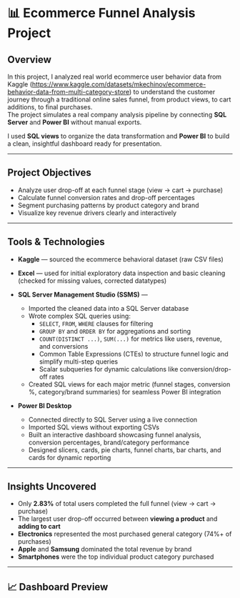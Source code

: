 # 📊 Ecommerce Funnel Analysis Project

## Overview
In this project, I analyzed real world ecommerce user behavior data from Kaggle (https://www.kaggle.com/datasets/mkechinov/ecommerce-behavior-data-from-multi-category-store) to understand the customer journey through a traditional online sales funnel, from product views, to cart additions, to final purchases.  
The project simulates a real company analysis pipeline by connecting **SQL Server** and **Power BI** without manual exports.

I used **SQL views** to organize the data transformation and **Power BI** to build a clean, insightful dashboard ready for presentation.

---

## Project Objectives
- Analyze user drop-off at each funnel stage (view → cart → purchase)
- Calculate funnel conversion rates and drop-off percentages
- Segment purchasing patterns by product category and brand
- Visualize key revenue drivers clearly and interactively

---

## Tools & Technologies

- **Kaggle** — sourced the ecommerce behavioral dataset (raw CSV files)
- **Excel** — used for initial exploratory data inspection and basic cleaning (checked for missing values, corrected datatypes)
- **SQL Server Management Studio (SSMS)** — 
  - Imported the cleaned data into a SQL Server database
  - Wrote complex SQL queries using:
    - `SELECT`, `FROM`, `WHERE` clauses for filtering
    - `GROUP BY` and `ORDER BY` for aggregations and sorting
    - `COUNT(DISTINCT ...)`, `SUM(...)` for metrics like users, revenue, and conversions
    - Common Table Expressions (CTEs) to structure funnel logic and simplify multi-step queries
    - Scalar subqueries for dynamic calculations like conversion/drop-off rates
  - Created SQL views for each major metric (funnel stages, conversion %, category/brand summaries) for seamless Power BI integration

- **Power BI Desktop**  
  - Connected directly to SQL Server using a live connection
  - Imported SQL views without exporting CSVs
  - Built an interactive dashboard showcasing funnel analysis, conversion percentages, brand/category performance
  - Designed slicers, cards, pie charts, funnel charts, bar charts, and cards for dynamic reporting

---


## Insights Uncovered
- Only **2.83%** of total users completed the full funnel (view → cart → purchase)
- The largest user drop-off occurred between **viewing a product** and **adding to cart**
- **Electronics** represented the most purchased general category (74%+ of purchases)
- **Apple** and **Samsung** dominated the total revenue by brand
- **Smartphones** were the top individual product category purchased


---

## 📈 Dashboard Preview




